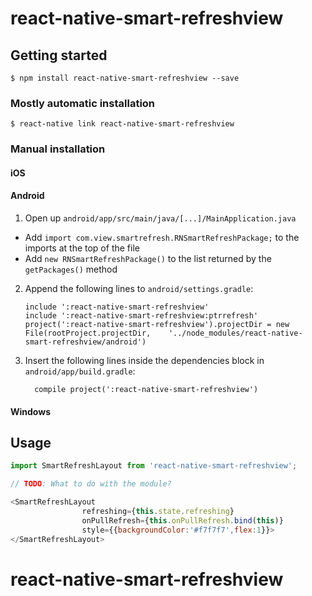 
# react-native-smart-refreshview

## Getting started

`$ npm install react-native-smart-refreshview --save`

### Mostly automatic installation

`$ react-native link react-native-smart-refreshview`

### Manual installation


#### iOS

#### Android

1. Open up `android/app/src/main/java/[...]/MainApplication.java`
  - Add `import com.view.smartrefresh.RNSmartRefreshPackage;` to the imports at the top of the file
  - Add `new RNSmartRefreshPackage()` to the list returned by the `getPackages()` method
2. Append the following lines to `android/settings.gradle`:
  	```
  	include ':react-native-smart-refreshview'
    include ':react-native-smart-refreshview:ptrrefresh'
  	project(':react-native-smart-refreshview').projectDir = new File(rootProject.projectDir, 	'../node_modules/react-native-smart-refreshview/android')
  	```
3. Insert the following lines inside the dependencies block in `android/app/build.gradle`:
  	```
      compile project(':react-native-smart-refreshview')
  	```

#### Windows

## Usage
```javascript
import SmartRefreshLayout from 'react-native-smart-refreshview';

// TODO: What to do with the module?

<SmartRefreshLayout
                refreshing={this.state.refreshing}
                onPullRefresh={this.onPullRefresh.bind(this)}
                style={{backgroundColor:'#f7f7f7',flex:1}}>
</SmartRefreshLayout>
```
  # react-native-smart-refreshview
